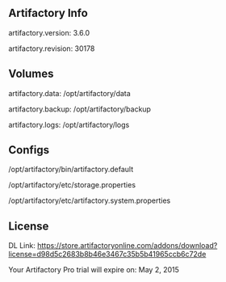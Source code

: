 ## Artifactory Info

artifactory.version: 3.6.0

artifactory.revision: 30178

## Volumes

artifactory.data: /opt/artifactory/data

artifactory.backup: /opt/artifactory/backup

artifactory.logs: /opt/artifactory/logs

## Configs

/opt/artifactory/bin/artifactory.default

/opt/artifactory/etc/storage.properties

/opt/artifactory/etc/artifactory.system.properties


## License

DL Link: https://store.artifactoryonline.com/addons/download?license=d98d5c2683b8b46e3467c35b5b41965ccb6c72de 

Your Artifactory Pro trial will expire on: May 2, 2015

